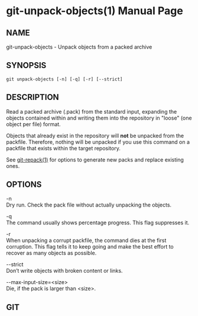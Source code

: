 git-unpack-objects(1) Manual Page
=================================

NAME
----

git-unpack-objects - Unpack objects from a packed archive

SYNOPSIS
--------

    git unpack-objects [-n] [-q] [-r] [--strict]

DESCRIPTION
-----------

Read a packed archive (.pack) from the standard input, expanding the objects contained within and writing them into the repository in "loose" (one object per file) format.

Objects that already exist in the repository will **not** be unpacked from the packfile. Therefore, nothing will be unpacked if you use this command on a packfile that exists within the target repository.

See [git-repack(1)](git-repack.html) for options to generate new packs and replace existing ones.

OPTIONS
-------

-n  
Dry run. Check the pack file without actually unpacking the objects.

-q  
The command usually shows percentage progress. This flag suppresses it.

-r  
When unpacking a corrupt packfile, the command dies at the first corruption. This flag tells it to keep going and make the best effort to recover as many objects as possible.

--strict  
Don’t write objects with broken content or links.

--max-input-size=&lt;size&gt;  
Die, if the pack is larger than &lt;size&gt;.

GIT
---
